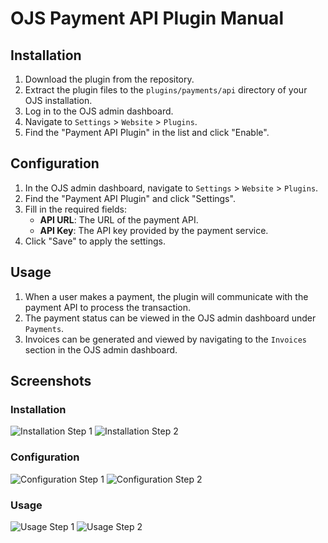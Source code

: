 # OJS Payment API Plugin Manual

## Installation

1. Download the plugin from the repository.
2. Extract the plugin files to the `plugins/payments/api` directory of your OJS installation.
3. Log in to the OJS admin dashboard.
4. Navigate to `Settings` > `Website` > `Plugins`.
5. Find the "Payment API Plugin" in the list and click "Enable".

## Configuration

1. In the OJS admin dashboard, navigate to `Settings` > `Website` > `Plugins`.
2. Find the "Payment API Plugin" and click "Settings".
3. Fill in the required fields:
   - **API URL**: The URL of the payment API.
   - **API Key**: The API key provided by the payment service.
4. Click "Save" to apply the settings.

## Usage

1. When a user makes a payment, the plugin will communicate with the payment API to process the transaction.
2. The payment status can be viewed in the OJS admin dashboard under `Payments`.
3. Invoices can be generated and viewed by navigating to the `Invoices` section in the OJS admin dashboard.

## Screenshots

### Installation

![Installation Step 1](screenshots/installation_step1.png)
![Installation Step 2](screenshots/installation_step2.png)

### Configuration

![Configuration Step 1](screenshots/configuration_step1.png)
![Configuration Step 2](screenshots/configuration_step2.png)

### Usage

![Usage Step 1](screenshots/usage_step1.png)
![Usage Step 2](screenshots/usage_step2.png)
